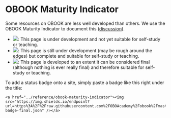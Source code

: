 # OBOOK Maturity Indicator

Some resources on OBOOK are less well developed than others. We use the OBOOK Maturity Indicator to document this ([discussion](https://github.com/OBOAcademy/obook/issues/307)).

- <img src="https://img.shields.io/endpoint?url=https%3A%2F%2Fraw.githubusercontent.com%2FOBOAcademy%2Fobook%2Fmaster%2Fdocs%2Fresources%2Fobook-badge-construction.json" />: This page is under development and not yet suitable for self-study or teaching.
- <img src="https://img.shields.io/endpoint?url=https%3A%2F%2Fraw.githubusercontent.com%2FOBOAcademy%2Fobook%2Fmaster%2Fdocs%2Fresources%2Fobook-badge-draft.json" />: This page is still under development (may be rough around the edges) but complete and suitable for self-study or teaching.
- <img src="https://img.shields.io/endpoint?url=https%3A%2F%2Fraw.githubusercontent.com%2FOBOAcademy%2Fobook%2Fmaster%2Fdocs%2Fresources%2Fobook-badge-final.json" />: This page is developed to an extent it can be considered final (although nothing is ever really final) and therefore suitable for self-study or teaching.


To add a status badge onto a site, simply paste a badge like this right under the title:

```
<a href="../reference/obook-maturity-indicator"><img src="https://img.shields.io/endpoint?url=https%3A%2F%2Fraw.githubusercontent.com%2FOBOAcademy%2Fobook%2Fmaster%2Fdocs%2Fresources%2Fobook-badge-final.json" /></a>
```
